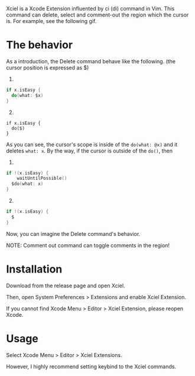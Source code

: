 Xciel is a Xcode Extension influented by ci (di) command in Vim.
This command can delete, select and comment-out the region which the cursor is.
For example, see the following gif.

# The behavior

As a introduction, the Delete command behave like the following.
(the cursor position is expressed as $)

1. 

```swift
if x.isEasy {
  do(what: $x)
}
```

2. 

```
if x.isEasy {
  do($)
}
```

As you can see, the cursor's scope is inside of the `do(what: @x)` and it deletes `what: x`.
By the way, if the cursor is outside of the `do()`, then

1.

```swift
if !(x.isEasy) {
	waitUntilPossible()
  $do(what: x)
}
```

2. 
```swift
if !(x.isEasy) {
  $
}
```

Now, you can imagine the Delete command's behavior.

NOTE: Comment out command can toggle comments in the region!

# Installation

Download from the release page and open Xciel.

Then, open System Preferences > Extensions and enable Xciel Extension.

If you cannot find Xcode Menu > Editor > Xciel Extension, please reopen Xcode.

# Usage

Select Xcode Menu > Editor > Xciel Extensions.

However, I highly recommend setting keybind to the Xciel commands.